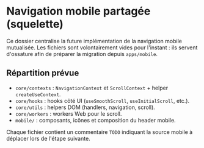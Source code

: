 # Navigation mobile partagée (squelette)

Ce dossier centralise la future implémentation de la navigation mobile mutualisée.
Les fichiers sont volontairement vides pour l'instant : ils servent d'ossature afin
de préparer la migration depuis `apps/mobile`.

## Répartition prévue

- `core/contexts` : `NavigationContext` et `ScrollContext` + helper `createUseContext`.
- `core/hooks` : hooks côté UI (`useSmoothScroll`, `useInitialScroll`, etc.).
- `core/utils` : helpers DOM (handlers, navigation, scroll).
- `core/workers` : workers Web pour le scroll.
- `mobile/` : composants, icônes et composition du header mobile.

Chaque fichier contient un commentaire `TODO` indiquant la source mobile
à déplacer lors de l'étape suivante.
